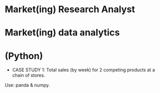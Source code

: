 # Market(ing) Research Analyst 
# Market(ing) data analytics
# (Python)

* CASE STUDY 1: Total sales (by week) for 2 competing products at a chain of stores.

Use: panda & numpy.
